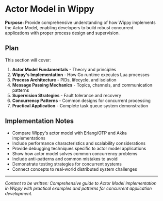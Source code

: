 # Actor Model in Wippy

<!-- Metadata -->
<!-- 
Topic: Actor Model Deep Dive
Type: Conceptual Guide Hub
Audience: Developers new to actor model
Estimated Reading Time: 45 minutes
Prerequisites: Basic understanding of concurrency
TOC: w.tree → core-concepts-deep → actor-model.md
-->

**Purpose:** Provide comprehensive understanding of how Wippy implements the Actor Model, enabling developers to build robust concurrent applications with proper process design and supervision.

## Plan

This section will cover:

1. **Actor Model Fundamentals** - Theory and principles
2. **Wippy's Implementation** - How Go runtime executes Lua processes
3. **Process Architecture** - PIDs, lifecycle, and isolation
4. **Message Passing Mechanics** - Topics, channels, and communication patterns
5. **Supervision Strategies** - Fault tolerance and recovery
6. **Concurrency Patterns** - Common designs for concurrent processing
7. **Practical Application** - Complete task queue system demonstration

## Implementation Notes

- Compare Wippy's actor model with Erlang/OTP and Akka implementations
- Include performance characteristics and scalability considerations
- Provide debugging techniques specific to actor model applications
- Show how actor model solves common concurrency problems
- Include anti-patterns and common mistakes to avoid
- Demonstrate testing strategies for concurrent systems
- Connect concepts to real-world distributed system challenges

---

*Content to be written: Comprehensive guide to Actor Model implementation in Wippy with practical examples and patterns for concurrent application development.*
